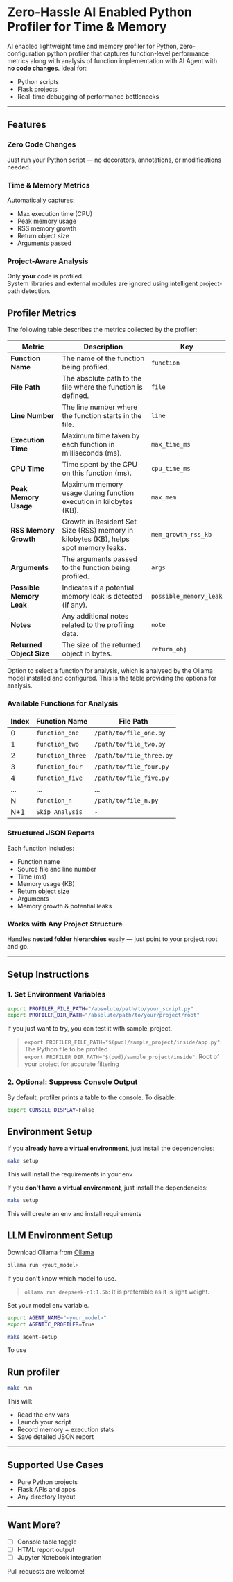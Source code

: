 # Zero-Hassle AI Enabled Python Profiler for Time & Memory

AI enabled lightweight time and memory profiler for Python, zero-configuration python profiler that captures function-level performance metrics along with analysis of function implementation with AI Agent with **no code changes**. Ideal for:

- Python scripts  
- Flask projects  
- Real-time debugging of performance bottlenecks  

---

## Features

### Zero Code Changes
Just run your Python script — no decorators, annotations, or modifications needed.

### Time & Memory Metrics
Automatically captures:
- Max execution time (CPU)
- Peak memory usage
- RSS memory growth
- Return object size
- Arguments passed

### Project-Aware Analysis
Only **your** code is profiled.  
System libraries and external modules are ignored using intelligent project-path detection.

## Profiler Metrics

The following table describes the metrics collected by the profiler:

| **Metric**               | **Description**                                                                                   | **Key**                           |
|--------------------------|---------------------------------------------------------------------------------------------------|-----------------------------------|
| **Function Name**         | The name of the function being profiled.                                                          | `function`                        |
| **File Path**             | The absolute path to the file where the function is defined.                                      | `file`                            |
| **Line Number**           | The line number where the function starts in the file.                                            | `line`                            |
| **Execution Time**        | Maximum time taken by each function in milliseconds (ms).                                         | `max_time_ms`                     |
| **CPU Time**              | Time spent by the CPU on this function (ms).                                                      | `cpu_time_ms`                     |
| **Peak Memory Usage**     | Maximum memory usage during function execution in kilobytes (KB).                                 | `max_mem`                         |
| **RSS Memory Growth**     | Growth in Resident Set Size (RSS) memory in kilobytes (KB), helps spot memory leaks.              | `mem_growth_rss_kb`               |
| **Arguments**             | The arguments passed to the function being profiled.                                              | `args`                            |
| **Possible Memory Leak**  | Indicates if a potential memory leak is detected (if any).                                        | `possible_memory_leak`            |
| **Notes**                 | Any additional notes related to the profiling data.                                               | `note`                            |
| **Returned Object Size**  | The size of the returned object in bytes.                                                         | `return_obj`                      |


Option to select a function for analysis, which is analysed by the Ollama model installed and configured.
This is the table providing the options for analysis.

### Available Functions for Analysis

| **Index** | **Function Name**     | **File Path**                    |
|-----------|------------------------|----------------------------------|
| 0         | `function_one`         | `/path/to/file_one.py`          |
| 1         | `function_two`         | `/path/to/file_two.py`          |
| 2         | `function_three`       | `/path/to/file_three.py`        |
| 3         | `function_four`        | `/path/to/file_four.py`         |
| 4         | `function_five`        | `/path/to/file_five.py`         |
| ...       | ...                    | ...                              |
| N         | `function_n`           | `/path/to/file_n.py`            |
| N+1       | `Skip Analysis`        | `-`                              |


### Structured JSON Reports
Each function includes:
- Function name
- Source file and line number
- Time (ms)
- Memory usage (KB)
- Return object size
- Arguments
- Memory growth & potential leaks

### Works with Any Project Structure
Handles **nested folder hierarchies** easily — just point to your project root and go.

---

## Setup Instructions

### 1. Set Environment Variables

```bash
export PROFILER_FILE_PATH="/absolute/path/to/your_script.py"
export PROFILER_DIR_PATH="/absolute/path/to/your/project/root"
```
If you just want to try, you can test it with sample_project. 
> `export PROFILER_FILE_PATH="$(pwd)/sample_project/inside/app.py"`: The Python file to be profiled  
> `export PROFILER_DIR_PATH="$(pwd)/sample_project/inside"`: Root of your project for accurate filtering

### 2. Optional: Suppress Console Output

By default, profiler prints a table to the console. To disable:

```bash
export CONSOLE_DISPLAY=False
```
## Environment Setup

If you **already have a virtual environment**, just install the dependencies:

```bash
make setup
```

This will install the requirements in your env

If you **don't have a virtual environment**, just install the dependencies:

```bash
make setup
```

This will create an env and install requirements

## LLM Environment Setup

Download Ollama from 
[Ollama](https://ollama.com/)

```bash
ollama run <yout_model>
```
If you don't know which model to use. 
> `ollama run deepseek-r1:1.5b`: It is preferable as it is light weight. 

Set your model env variable.
```bash
export AGENT_NAME="<your_model>"
export AGENTIC_PROFILER=True
```

```bash
make agent-setup
```

To use 

## Run profiler

```bash
make run
```


This will:
- Read the env vars
- Launch your script
- Record memory + execution stats
- Save detailed JSON report

---

## Supported Use Cases

- Pure Python projects
- Flask APIs and apps
- Any directory layout

---

## Want More?

- [ ] Console table toggle
- [ ] HTML report output
- [ ] Jupyter Notebook integration

Pull requests are welcome!
